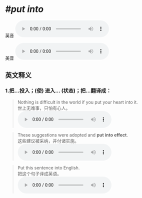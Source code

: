 # ***\#put into*** 
英音
<audio src="./media/put into1_AAC.aac" controls="controls"></audio>

美音
<audio src="./media/put into2_AAC.aac" controls="controls"></audio>



  

英文释义
---
### 1.**把…投入；(使) 进入… (状态)；把…翻译成：**  

 > Nothing is difficult in the world if you put your heart into it.   
 > 世上无难事，只怕有心人。    
<audio src="./media/put-30.aac" controls="controls"></audio>

 > These suggestions were adopted and **put into effect**.  
 > 这些建议被采纳，并付诸实施。    
<audio src="./media/put-31.aac" controls="controls"></audio>

 > Put this sentence into English.  
 > 把这个句子译成英语。    
<audio src="./media/put-32.aac" controls="controls"></audio>



